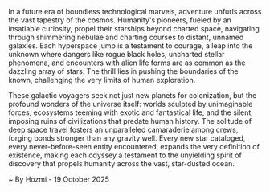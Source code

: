 
In a future era of boundless technological marvels, adventure unfurls across the vast tapestry of the cosmos. Humanity's pioneers, fueled by an insatiable curiosity, propel their starships beyond charted space, navigating through shimmering nebulae and charting courses to distant, unnamed galaxies. Each hyperspace jump is a testament to courage, a leap into the unknown where dangers like rogue black holes, uncharted stellar phenomena, and encounters with alien life forms are as common as the dazzling array of stars. The thrill lies in pushing the boundaries of the known, challenging the very limits of human exploration.

These galactic voyagers seek not just new planets for colonization, but the profound wonders of the universe itself: worlds sculpted by unimaginable forces, ecosystems teeming with exotic and fantastical life, and the silent, imposing ruins of civilizations that predate human history. The solitude of deep space travel fosters an unparalleled camaraderie among crews, forging bonds stronger than any gravity well. Every new star cataloged, every never-before-seen entity encountered, expands the very definition of existence, making each odyssey a testament to the unyielding spirit of discovery that propels humanity across the vast, star-dusted ocean.

~ By Hozmi - 19 October 2025
